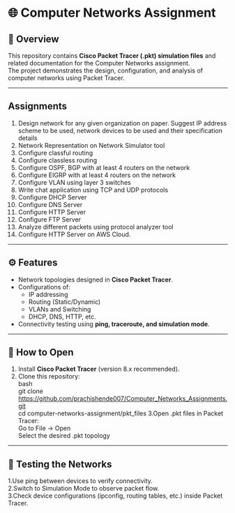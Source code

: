 # 🌐 Computer Networks Assignment

## 📌 Overview
This repository contains **Cisco Packet Tracer (.pkt) simulation files** and related documentation for the Computer Networks assignment.  
The project demonstrates the design, configuration, and analysis of computer networks using Packet Tracer.


---

## Assignments 
1. Design network for any given organization on paper. Suggest IP address scheme to be used,
network devices to be used and their specification details<br>
2. Network Representation on Network Simulator tool<br>
3. Configure classful routing<br>
4. Configure classless routing<br>
5. Configure OSPF, BGP with at least 4 routers on the network<br>
6. Configure EIGRP with at least 4 routers on the network<br>
7. Configure VLAN using layer 3 switches<br>
8. Write chat application using TCP and UDP protocols<br>
9. Configure DHCP Server<br>
10. Configure DNS Server<br>
11. Configure HTTP Server<br>
12. Configure FTP Server<br>
13. Analyze different packets using protocol analyzer tool<br>
14. Configure HTTP Server on AWS Cloud.<br>

---

## ⚙️ Features
- Network topologies designed in **Cisco Packet Tracer**.
- Configurations of:
  - IP addressing
  - Routing (Static/Dynamic)
  - VLANs and Switching
  - DHCP, DNS, HTTP, etc. 
- Connectivity testing using **ping, traceroute, and simulation mode**.

---

## 🚀 How to Open
1. Install **Cisco Packet Tracer** (version 8.x recommended).
2. Clone this repository:<br>
   bash<br>
   git clone https://github.com/prachishende007/Computer_Networks_Assignments.git<br>
   cd computer-networks-assignment/pkt_files
3.Open .pkt files in Packet Tracer:<br>
  Go to File → Open<br>
  Select the desired .pkt topology<br>

---

## 🧪 Testing the Networks
1.Use ping between devices to verify connectivity.<br>
2.Switch to Simulation Mode to observe packet flow.<br>
3.Check device configurations (ipconfig, routing tables, etc.) inside Packet Tracer.<br>
